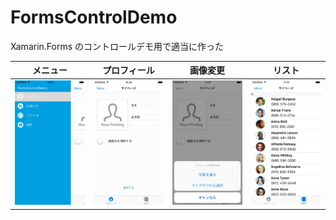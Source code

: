 # FormsControlDemo
Xamarin.Forms のコントロールデモ用で適当に作った

|メニュー|プロフィール|画像変更|リスト|
|---|---|---|---|
|![](docs/images/menu.jpg)|![](docs/images/profile.jpg)|![](docs/images/dialog.jpg)|![](docs/images/list.jpg)|


